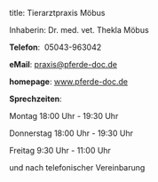 


title: Tierarztpraxis Möbus

Inhaberin:  Dr. med. vet. Thekla Möbus

**Telefon**:  05043-963042

**eMail**: praxis@pferde-doc.de

**homepage**: www.pferde-doc.de

**Sprechzeiten**:

Montag 	18:00 Uhr - 19:30 Uhr

Donnerstag 	18:00 Uhr - 19:30 Uhr

Freitag			 9:30 Uhr - 11:00 Uhr									

und nach telefonischer Vereinbarung
